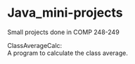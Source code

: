 # Java_mini-projects
Small projects done in COMP 248-249

<p>ClassAverageCalc:<br>
A program to calculate the class average.</p>

